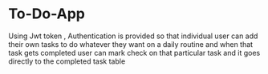 # To-Do-App

Using Jwt token , Authentication is provided so that individual user can add their own tasks to do whatever they want on a daily routine and when that task gets completed user can mark check on that particular task and it goes directly to the completed task table
